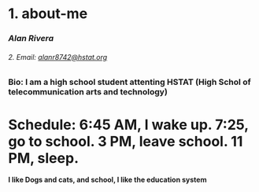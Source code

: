 # 1. about-me
### _Alan Rivera_

###### 2. Email: alanr8742@hstat.org

### Bio: I am a high school student attenting HSTAT (High Schol of telecommunication arts and technology)

# Schedule: 6:45 AM, I wake up. 7:25, go to school. 3 PM, leave school. 11 PM, sleep.

 **I like Dogs and cats, and school, I like the education system** 
